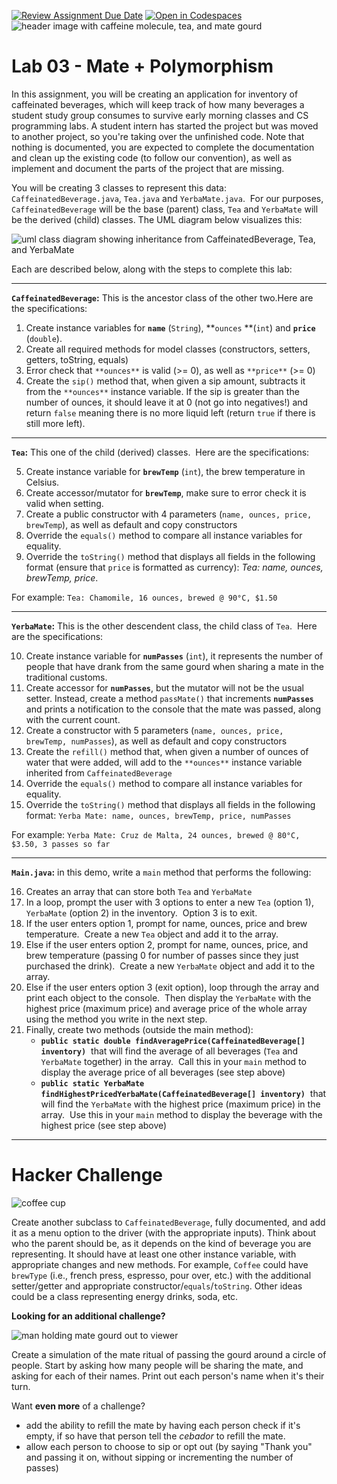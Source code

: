 [![Review Assignment Due Date](https://classroom.github.com/assets/deadline-readme-button-22041afd0340ce965d47ae6ef1cefeee28c7c493a6346c4f15d667ab976d596c.svg)](https://classroom.github.com/a/bVs07EnP)
[![Open in Codespaces](https://classroom.github.com/assets/launch-codespace-2972f46106e565e64193e422d61a12cf1da4916b45550586e14ef0a7c637dd04.svg)](https://classroom.github.com/open-in-codespaces?assignment_repo_id=18273754)
![header image with caffeine molecule, tea, and mate gourd](https://i.imgur.com/TyUdumO.png) 

# **Lab 03 - Mate + Polymorphism**

In this assignment, you will be creating an application for inventory of caffeinated beverages, which will keep track of how many beverages a student study group consumes to survive early morning classes and CS programming labs. A student intern has started the project but was moved to another project, so you're taking over the unfinished code. Note that nothing is documented, you are expected to complete the documentation and clean up the existing code (to follow our convention), as well as implement and document the parts of the project that are missing.

You will be creating 3 classes to represent this data: `CaffeinatedBeverage.java`, `Tea.java` and `YerbaMate.java`.  For our purposes, `CaffeinatedBeverage` will be the base (parent) class, `Tea` and `YerbaMate` will be the derived (child) classes. The UML diagram below visualizes this:

![uml class diagram showing inheritance from CaffeinatedBeverage, Tea, and YerbaMate](https://i.imgur.com/2EO4Unl.png) 

Each are described below, along with the steps to complete this lab:

---

**`CaffeinatedBeverage`:** This is the ancestor class of the other two.Here are the specifications:

1. Create instance variables for **`name`** (`String`), **`ounces` **(`int`) and **`price`** (`double`).
2. Create all required methods for model classes (constructors, setters, getters, toString, equals)
3. Error check that `**ounces**` is valid (>= 0), as well as `**price**` (>= 0)
4. Create the `sip()` method that, when given a sip amount, subtracts it from the `**ounces**` instance variable. If the sip is greater than the number of ounces, it should leave it at 0 (not go into negatives!) and return `false` meaning there is no more liquid left (return `true` if there is still more left).

---

**`Tea`:** This one of the child (derived) classes.  Here are the specifications:

5. Create instance variable for **`brewTemp`** (`int`), the brew temperature in Celsius.
6. Create accessor/mutator for **`brewTemp`**, make sure to error check it is valid when setting.
7. Create a public constructor with 4 parameters (`name, ounces, price, brewTemp`), as well as default and copy constructors
8. Override the `equals()` method to compare all instance variables for equality.
9. Override the `toString()` method that displays all fields in the following format (ensure that `price` is formatted as currency): _Tea: name, ounces, brewTemp, price_.

For example: `Tea: Chamomile, 16 ounces, brewed @ 90°C, $1.50`

---

**`YerbaMate`:** This is the other descendent class, the child class of `Tea`.  Here are the specifications:

10. Create instance variable for **`numPasses`** (`int`), it represents the number of people that have drank from the same gourd when sharing a mate in the traditional customs.
11. Create accessor for **`numPasses`**, but the mutator will not be the usual setter. Instead, create a method `passMate()` that increments **`numPasses`** and prints a notification to the console that the mate was passed, along with the current count.
12. Create a constructor with 5 parameters (`name, ounces, price, brewTemp, numPasses`), as well as default and copy constructors
13. Create the `refill()` method that, when given a number of ounces of water that were added, will add to the `**ounces**` instance variable inherited from `CaffeinatedBeverage`
14. Override the `equals()` method to compare all instance variables for equality.
15. Override the `toString()` method that displays all fields in the following format: `Yerba Mate: name, ounces, brewTemp, price, numPasses`

For example:
`Yerba Mate: Cruz de Malta, 24 ounces, brewed @ 80°C, $3.50, 3 passes so far`

---

**`Main.java`:** in this demo, write a `main` method that performs the following:

16. Creates an array that can store both `Tea` and `YerbaMate`
17. In a loop, prompt the user with 3 options to enter a new `Tea` (option 1), `YerbaMate` (option 2) in the inventory.  Option 3 is to exit.
18. If the user enters option 1, prompt for name, ounces, price and brew temperature.  Create a new `Tea` object and add it to the array.
19. Else if the user enters option 2, prompt for name, ounces, price, and brew temperature (passing 0 for number of passes since they just purchased the drink).  Create a new `YerbaMate` object and add it to the array.
20. Else if the user enters option 3 (exit option), loop through the array and print each object to the console.  Then display the `YerbaMate` with the highest price (maximum price) and average price of the whole array using the method you write in the next step.
21. Finally, create two methods (outside the main method):
	- **`public static double findAveragePrice(CaffeinatedBeverage[] inventory)`**  that will find the average of all beverages (`Tea` and `YerbaMate` together) in the array.  Call this in your `main` method to display the average price of all beverages (see step above)
	- **`public static YerbaMate findHighestPricedYerbaMate(CaffeinatedBeverage[] inventory)`**  that will find the `YerbaMate` with the highest price (maximum price) in the array.  Use this in your `main` method to display the beverage with the highest price (see step above)

---

# **Hacker Challenge**

  ![coffee cup](https://i.imgur.com/IJqtvu7.png) 


Create another subclass to `CaffeinatedBeverage`, fully documented, and add it as a menu option to the driver (with the appropriate inputs). Think about who the parent should be, as it depends on the kind of beverage you are representing. It should have at least one other instance variable, with appropriate changes and new methods. For example, `Coffee` could have `brewType` (i.e., french press, espresso, pour over, etc.) with the additional setter/getter and appropriate constructor/`equals`/`toString`. Other ideas could be a class representing energy drinks, soda, etc.

**Looking for an additional challenge?**

   ![man holding mate gourd out to viewer](https://i.imgur.com/fuf22oc.jpg) 

Create a simulation of the mate ritual of passing the gourd around a circle of people. Start by asking how many people will be sharing the mate, and asking for each of their names. Print out each person's name when it's their turn.

Want **even more** of a challenge?

- add the ability to refill the mate by having each person check if it's empty, if so have that person tell the _cebador_ to refill the mate.
- allow each person to choose to sip or opt out (by saying "Thank you" and passing it on, without sipping or incrementing the number of passes)